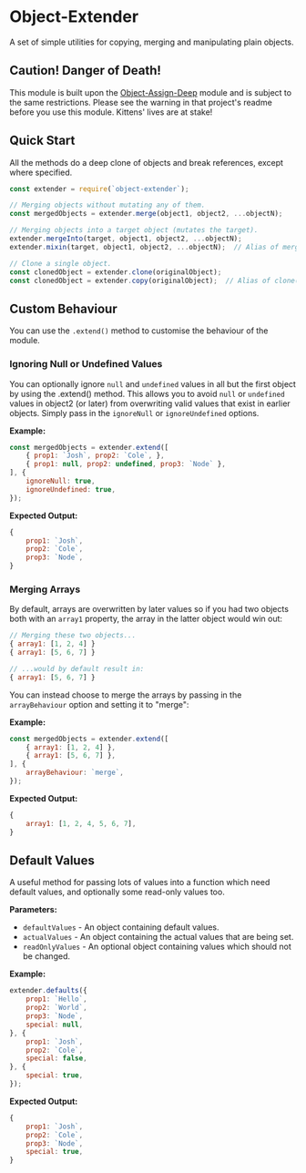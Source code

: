 # Object-Extender
A set of simple utilities for copying, merging and manipulating plain objects.

## Caution! Danger of Death!
This module is built upon the [Object-Assign-Deep](https://www.npmjs.com/package/object-assign-deep) module and is subject to the same restrictions. Please see the warning in that project's readme before you use this module. Kittens' lives are at stake!

## Quick Start
All the methods do a deep clone of objects and break references, except where specified.

```javascript
const extender = require(`object-extender`);

// Merging objects without mutating any of them.
const mergedObjects = extender.merge(object1, object2, ...objectN);

// Merging objects into a target object (mutates the target).
extender.mergeInto(target, object1, object2, ...objectN);
extender.mixin(target, object1, object2, ...objectN);  // Alias of mergeInto()

// Clone a single object.
const clonedObject = extender.clone(originalObject);
const clonedObject = extender.copy(originalObject);  // Alias of clone()
```

## Custom Behaviour
You can use the `.extend()` method to customise the behaviour of the module.

### Ignoring Null or Undefined Values
You can optionally ignore `null` and `undefined` values in all but the first object by using the .extend() method. This allows you to avoid `null` or `undefined` values in object2 (or later) from overwriting valid values that exist in earlier objects. Simply pass in the `ignoreNull` or `ignoreUndefined` options.

**Example:**
```javascript
const mergedObjects = extender.extend([
	{ prop1: `Josh`, prop2: `Cole`, },
	{ prop1: null, prop2: undefined, prop3: `Node` },
], {
	ignoreNull: true,
	ignoreUndefined: true,
});
```

**Expected Output:**
```javascript
{
	prop1: `Josh`,
	prop2: `Cole`,
	prop3: `Node`,
}
```

### Merging Arrays
By default, arrays are overwritten by later values so if you had two objects both with an `array1` property, the array in the latter object would win out:

```javascript
// Merging these two objects...
{ array1: [1, 2, 4] }
{ array1: [5, 6, 7] }

// ...would by default result in:
{ array1: [5, 6, 7] }
```

You can instead choose to merge the arrays by passing in the `arrayBehaviour` option and setting it to "merge":

**Example:**
```javascript
const mergedObjects = extender.extend([
	{ array1: [1, 2, 4] },
	{ array1: [5, 6, 7] },
], {
	arrayBehaviour: `merge`,
});
```

**Expected Output:**
```javascript
{
	array1: [1, 2, 4, 5, 6, 7],
}
```

## Default Values
A useful method for passing lots of values into a function which need default values, and optionally some read-only values too.

**Parameters:**
* `defaultValues` - An object containing default values.
* `actualValues` - An object containing the actual values that are being set.
* `readOnlyValues` - An optional object containing values which should not be changed.

**Example:**
```javascript
extender.defaults({
	prop1: `Hello`,
	prop2: `World`,
	prop3: `Node`,
	special: null,
}, {
	prop1: `Josh`,
	prop2: `Cole`,
	special: false,
}, {
	special: true,
});
```

**Expected Output:**
```javascript
{
	prop1: `Josh`,
	prop2: `Cole`,
	prop3: `Node`,
	special: true,
}
```
